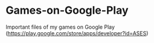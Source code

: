 # Games-on-Google-Play
Important files of my games on Google Play (https://play.google.com/store/apps/developer?id=ASES)
